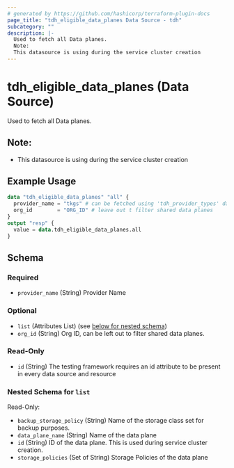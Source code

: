 ```yaml
---
# generated by https://github.com/hashicorp/terraform-plugin-docs
page_title: "tdh_eligible_data_planes Data Source - tdh"
subcategory: ""
description: |-
  Used to fetch all Data planes.
  Note:
  This datasource is using during the service cluster creation
---
```


# tdh_eligible_data_planes (Data Source)

Used to fetch all Data planes.
## Note:
- This datasource is using during the service cluster creation

## Example Usage

```terraform
data "tdh_eligible_data_planes" "all" {
  provider_name = "tkgs" # can be fetched using 'tdh_provider_types' data source
  org_id        = "ORG_ID" # leave out t filter shared data planes
}
output "resp" {
  value = data.tdh_eligible_data_planes.all
}
```

<!-- schema generated by tfplugindocs -->
## Schema

### Required

- `provider_name` (String) Provider Name

### Optional

- `list` (Attributes List) (see [below for nested schema](#nestedatt--list))
- `org_id` (String) Org ID, can be left out to filter shared data planes.

### Read-Only

- `id` (String) The testing framework requires an id attribute to be present in every data source and resource

<a id="nestedatt--list"></a>
### Nested Schema for `list`

Read-Only:

- `backup_storage_policy` (String) Name of the storage class set for backup purposes.
- `data_plane_name` (String) Name of the data plane
- `id` (String) ID of the data plane. This is used during service cluster creation.
- `storage_policies` (Set of String) Storage Policies of the data plane


